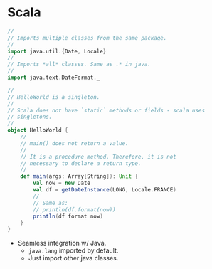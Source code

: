 # Scala

```scala
//
// Imports multiple classes from the same package.
//
import java.util.{Date, Locale}
//
// Imports *all* classes. Same as .* in java.
//
import java.text.DateFormat._

//
// HelloWorld is a singleton.
//
// Scala does not have `static` methods or fields - scala uses
// singletons.
//
object HelloWorld {
    //
    // main() does not return a value.
    //
    // It is a procedure method. Therefore, it is not
    // necessary to declare a return type.
    //
    def main(args: Array[String]): Unit {
        val now = new Date
        val df = getDateInstance(LONG, Locale.FRANCE)
        //
        // Same as:
        // println(df.format(now))
        println(df format now)
    }
}
```

* Seamless integration w/ Java.
  * `java.lang` imported by default.
  * Just import other java classes.

